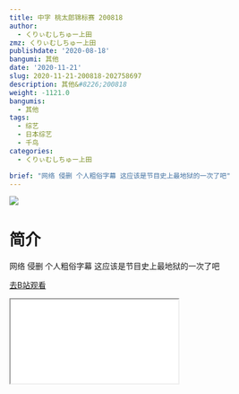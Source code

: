 ```yaml
---
title: 中字 桃太郎锦标赛 200818
author:
  - くりぃむしちゅー上田
zmz: くりぃむしちゅー上田
publishdate: '2020-08-18'
bangumi: 其他
date: '2020-11-21'
slug: 2020-11-21-200818-202758697
description: 其他&#8226;200818
weight: -1121.0
bangumis:
  - 其他
tags:
  - 综艺
  - 日本综艺
  - 千鸟
categories:
  - くりぃむしちゅー上田

brief: "网络 侵删 个人粗俗字幕 这应该是节目史上最地狱的一次了吧"
---
```

![](https://raw.githubusercontent.com/tcgriffith/owaraisite/master/static/tmpimg/914e3cd7acdc78eac4ed2339afbafe1dcfa647dd.jpg.480.jpg)
# 简介  
网络
侵删 个人粗俗字幕
这应该是节目史上最地狱的一次了吧  

[去B站观看](https://www.bilibili.com/video/av202758697/)
<div class ="resp-container"><iframe class="testiframe" src="//player.bilibili.com/player.html?aid=202758697"", scrolling="no", allowfullscreen="true" > </iframe></div> 
